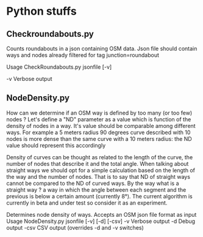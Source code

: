 # Python stuffs
## Checkroundabouts.py
Counts roundabouts in a json containing OSM data. Json file should contain ways and nodes already filtered for tag junction=roundabout

Usage
CheckRoundabouts.py jsonfile [-v]

-v  Verbose output

## NodeDensity.py
How can we determine if an OSM way is defined by too many (or too few) nodes ?
Let's define a "ND" parameter as a value which is function of the density of nodes in a way. It's value should be comparable among different ways. For example a 5 meters radius 90 degrees curve described with 10 nodes is more dense than the same curve with a 10 meters radius: the ND value should represent this accordingly

Density of curves can be thought as related to the length of the curve, the number of nodes that describe it and the total angle.
When talking about straight ways we should opt for a simple calculation based on the length of the way and the number of nodes.
That is to say that ND of straight ways cannot be compared to the ND of curved ways.
By the way what is a straight way ? a way in which the angle between each segment and the previous is below a certain amount (currently 8°).
The current algorithm is currently in beta and under test so consider it as an experiment.

Determines node density of ways. Accepts an OSM json file format as input
Usage
NodeDensity.py jsonfile [-v] [-d] [-csv]
-v    Verbose output
-d    Debug output
-csv  CSV output (overrides -d and -v switches)
